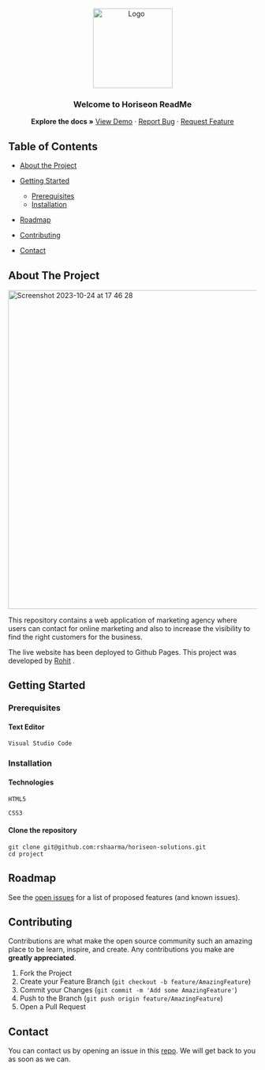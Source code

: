 <br />
<p align="center">
  <a href="https://github.com/rshaarma/horiseon-solutions">
  <img width="161" alt="Logo" src="https://github.com/rshaarma/horiseon-solutions/assets/64362564/0b4c1676-5ef5-4d2f-bb14-214bedef212a">
  </a>

  <h3 align="center">Welcome to Horiseon ReadMe</h3>

  <p align="center">
    <strong>Explore the docs »</strong>
    <a href="https://marzstudio.herokuapp.com/">View Demo</a>
    ·
    <a href="https://github.com/rshaarma/horiseon-solutions/issues">Report Bug</a>
    ·
    <a href="https://github.com/rshaarma/horiseon-solutions/issues">Request Feature</a>
  </p>
</p>

<!-- TABLE OF CONTENTS -->

## Table of Contents

- [About the Project](#about-the-project)

- [Getting Started](#getting-started)

  - [Prerequisites](#prerequisites)
  - [Installation](#installation)

- [Roadmap](#roadmap)
- [Contributing](#contributing)
- [Contact](#contact)

## About The Project

<img width="645" alt="Screenshot 2023-10-24 at 17 46 28" src="https://github.com/rshaarma/horiseon-solutions/assets/64362564/c4e04d13-c552-4ad0-b2d1-4fcea9137db7">

This repository contains a web application of marketing agency where users can contact for online marketing and also to increase the visibility to find the right customers for the business.

The live website has been deployed to
Github Pages. This project was developed by [Rohit](https://github.com/rshaarma) .

## Getting Started

### Prerequisites

#### Text Editor

```shell
Visual Studio Code
```

### Installation

#### Technologies

```shell
HTML5
```

```shell
CSS3
```

#### Clone the repository

```shell
git clone git@github.com:rshaarma/horiseon-solutions.git
cd project
```

<!-- ROADMAP -->

## Roadmap

See the [open issues](https://github.com/rshaarma/horiseon-solutions/issues) for a list of proposed features (and known issues).

<!-- CONTRIBUTING -->

## Contributing

Contributions are what make the open source community such an amazing place to be learn, inspire, and create. Any contributions you make are **greatly appreciated**.

1. Fork the Project
2. Create your Feature Branch (`git checkout -b feature/AmazingFeature`)
3. Commit your Changes (`git commit -m 'Add some AmazingFeature'`)
4. Push to the Branch (`git push origin feature/AmazingFeature`)
5. Open a Pull Request

## Contact

You can contact us by opening an issue in this [repo](https://github.com/rshaarma/horiseon-solutions/issues). We will get back to you as soon as we can.
